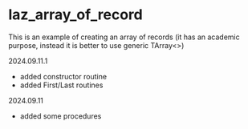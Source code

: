 # laz_array_of_record

This is an example of creating an array of records (it has an academic purpose, instead it is better to use generic TArray<>)

2024.09.11.1
- added constructor routine
- added First/Last routines

2024.09.11
- added some procedures